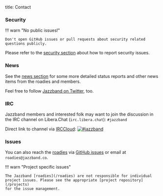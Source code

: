 title: Contact

### Security

!!! warn "No public issues!"

    Don't open GitHub issues or pull requests about security related
    questions publicly.

Please refer to the [security section](/security) about how to
report security issues.

### News

See the [news section](/news) for some more detailed status reports and other
news items from the roadies and members.

Feel free to follow [Jazzband on Twitter](https://twitter.com/jazzbandco), too.

### IRC

Jazzband members and interested folk may want to join the discussion in the IRC
channel on Libera.Chat (`irc.libera.chat`): `#jazzband`

Direct link to channel via [IRCCloud](https://www.irccloud.com/): [![#jazzband](https://www.irccloud.com/invite-svg?channel=%23jazzband&amp;hostname=irc.libera.chat&amp;port=6697&amp;ssl=1)](https://www.irccloud.com/invite?channel=%23jazzband&amp;hostname=irc.libera.chat&amp;port=6697&amp;ssl=1)

### Issues

You can also reach the [roadies](/roadies) via
[GitHub issues](https://github.com/jazzband/help/issues) or email
at `roadies@jazzband.co`.

!!! warn "Project specific issues"

    The Jazzband [roadies](/roadies) are not responsible for individual
    project issues. Please see the appropriate [project repository](/projects)
    for the issue management.
